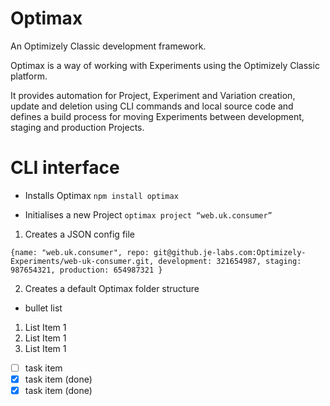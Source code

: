 # Optimax
An Optimizely Classic development framework.

Optimax is a way of working with Experiments using the Optimizely Classic platform.

It provides automation for Project, Experiment and Variation creation, update and deletion using CLI commands and local source code and defines a build process for moving Experiments between development, staging and production Projects.


# CLI interface


* Installs Optimax
`npm install optimax`

* Initialises a new Project
`optimax project “web.uk.consumer”`

1. Creates a JSON config file

`{name: "web.uk.consumer",
repo: git@github.je-labs.com:Optimizely-Experiments/web-uk-consumer.git,
development: 321654987,
staging: 987654321,
production: 654987321
}`

2. Creates a default Optimax folder structure










* bullet list
1. List Item 1
1. List Item 1
1. List Item 1
* [ ] task item
* [x] task item (done)
* [X] task item (done)
